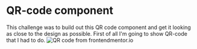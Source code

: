 # QR-code component

This challenge was to build out this QR code component and get it looking as close to the design as possible. First of all I'm going to show QR-code that I had to do.
![QR code from frontendmentor.io](https://www.frontendmentor.io/challenges/qr-code-component-iux_sIO_H)
